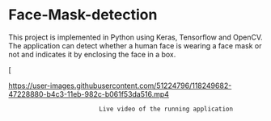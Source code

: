 # Face-Mask-detection
This project is implemented in Python using Keras, Tensorflow and OpenCV.
The application can detect whether a human face is wearing a face mask or not and indicates it by enclosing the face in a box.


[

https://user-images.githubusercontent.com/51224796/118249682-47228880-b4c3-11eb-982c-b061f53da516.mp4



                             Live video of the running application
